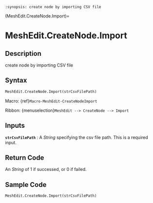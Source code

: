 ```{module} MeshEdit.CreateNode.Import()
:synopsis: create node by importing CSV file
```

(MeshEdit.CreateNode.Import)=

# MeshEdit.CreateNode.Import

## Description

create node by importing CSV file

## Syntax

```python
MeshEdit.CreateNode.Import(strCsvFilePath)
```

Macro: {ref}`Macro-MeshEdit-CreateNodeImport`

Ribbon: {menuselection}`MeshEdit --> CreateNode --> Import`

## Inputs

**`strCsvFilePath`**
: A _String_ specifying the csv file path. This is a required input.

## Return Code

An _String_ of 1 if successed, or 0 if failed.

## Sample Code

```python
MeshEdit.CreateNode.Import(strCsvFilePath)
```
